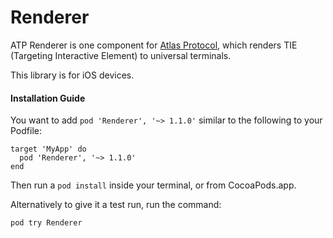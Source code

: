 Renderer
================

ATP Renderer is one component for [Atlas Protocol](http://atlasp.io/), which renders TIE (Targeting Interactive Element) to universal terminals.

This library is for iOS devices.

#### Installation Guide

You want to add `pod 'Renderer', '~> 1.1.0'` similar to the following to your Podfile:

```
target 'MyApp' do
  pod 'Renderer', '~> 1.1.0'
end
```

Then run a `pod install` inside your terminal, or from CocoaPods.app.

Alternatively to give it a test run, run the command:

`pod try Renderer`
